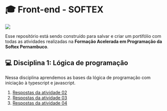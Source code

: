 # 🎓 Front-end - SOFTEX

![](https://i.ytimg.com/vi/HqaWK3M1Ta8/maxresdefault.jpg)

Esse repositório está sendo construído para salvar e criar um portifólio com todas as atividades realizadas na **Formação Acelerada em Programação da Softex Pernambuco**.

## 💻 Disciplina 1: Lógica de programação
Nessa disciplina aprendemos as bases da lógica de programação com iniciação à typescript e javascript.

1. [Respostas da atividade 02](https://github.com/cabarros3/frontend-softex/tree/main/atividade_02)
2. [Respostas da atividade 03](https://github.com/cabarros3/frontend-softex/tree/main/atividade_03)
3. [Respostas da atividade 04](https://github.com/cabarros3/frontend-softex/tree/main/atividade_04)
